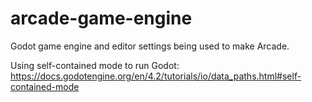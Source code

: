 # arcade-game-engine

Godot game engine and editor settings being used to make Arcade.

Using self-contained mode to run Godot: https://docs.godotengine.org/en/4.2/tutorials/io/data_paths.html#self-contained-mode